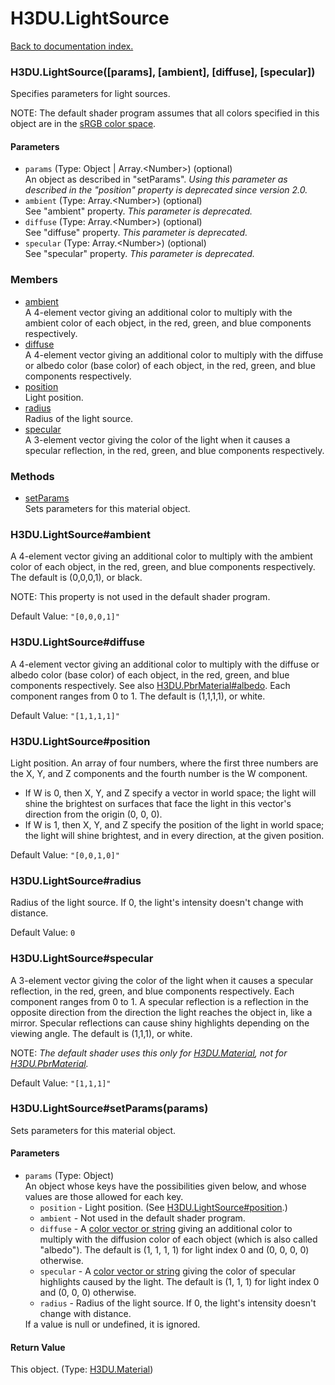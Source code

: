 # H3DU.LightSource

[Back to documentation index.](index.md)

 <a name='H3DU.LightSource'></a>
### H3DU.LightSource([params], [ambient], [diffuse], [specular])

Specifies parameters for light sources.

NOTE: The default shader program assumes that all colors specified in this object are in
the <a href="H3DU.Math.md#H3DU.Math.colorTosRGB">sRGB color space</a>.

#### Parameters

* `params` (Type: Object | Array.&lt;Number>) (optional)<br>
    An object as described in "setParams". <i>Using this parameter as described in the "position" property is deprecated since version 2.0.</i>
* `ambient` (Type: Array.&lt;Number>) (optional)<br>
    See "ambient" property. <i>This parameter is deprecated.</i>
* `diffuse` (Type: Array.&lt;Number>) (optional)<br>
    See "diffuse" property. <i>This parameter is deprecated.</i>
* `specular` (Type: Array.&lt;Number>) (optional)<br>
    See "specular" property. <i>This parameter is deprecated.</i>

### Members

* [ambient](#H3DU.LightSource_ambient)<br>A 4-element vector giving an additional color to multiply with the ambient
color of each object, in the red, green,
and blue components respectively.
* [diffuse](#H3DU.LightSource_diffuse)<br>A 4-element vector giving an additional color to multiply with the diffuse
or albedo color (base color) of each object, in the red, green,
and blue components respectively.
* [position](#H3DU.LightSource_position)<br>Light position.
* [radius](#H3DU.LightSource_radius)<br>Radius of the light source.
* [specular](#H3DU.LightSource_specular)<br>A 3-element vector giving the color of the light when it causes a specular
reflection, in the red, green,
and blue components respectively.

### Methods

* [setParams](#H3DU.LightSource_H3DU.LightSource_setParams)<br>Sets parameters for this material object.

<a id='H3DU.LightSource_ambient'></a>
### H3DU.LightSource#ambient

A 4-element vector giving an additional color to multiply with the ambient
color of each object, in the red, green,
and blue components respectively.
The default is (0,0,0,1), or black.

NOTE: This property is not used in the default shader program.

Default Value: `"[0,0,0,1]"`

<a id='H3DU.LightSource_diffuse'></a>
### H3DU.LightSource#diffuse

A 4-element vector giving an additional color to multiply with the diffuse
or albedo color (base color) of each object, in the red, green,
and blue components respectively. See also <a href="H3DU.PbrMaterial.md#H3DU.PbrMaterial_albedo">H3DU.PbrMaterial#albedo</a>.
Each component ranges from 0 to 1.
The default is (1,1,1,1), or white.

Default Value: `"[1,1,1,1]"`

<a id='H3DU.LightSource_position'></a>
### H3DU.LightSource#position

Light position. An array of four numbers, where the first three numbers are the X, Y, and Z components and the fourth number is the W component.<ul>
<li> If W is 0, then X, Y, and Z specify a vector in world space; the light will shine the brightest on surfaces that face the light in
this vector's direction from the origin (0, 0, 0).
<li> If W is 1, then X, Y, and Z specify the position of the light in world space; the light will shine brightest, and in every direction, at the given position.</ul>

Default Value: `"[0,0,1,0]"`

<a id='H3DU.LightSource_radius'></a>
### H3DU.LightSource#radius

Radius of the light source. If 0, the light's intensity doesn't change
with distance.

Default Value: `0`

<a id='H3DU.LightSource_specular'></a>
### H3DU.LightSource#specular

A 3-element vector giving the color of the light when it causes a specular
reflection, in the red, green,
and blue components respectively. Each component ranges from 0 to 1.
A specular reflection is a reflection in the opposite direction from the direction
the light reaches the object in, like a mirror. Specular reflections can cause shiny
highlights depending on the viewing angle.
The default is (1,1,1), or white.

NOTE: <i>The default shader uses this only for <a href="H3DU.Material.md">H3DU.Material</a>, not
for <a href="H3DU.PbrMaterial.md">H3DU.PbrMaterial</a>.</i>

Default Value: `"[1,1,1]"`

 <a name='H3DU.LightSource_H3DU.LightSource_setParams'></a>
### H3DU.LightSource#setParams(params)

Sets parameters for this material object.

#### Parameters

* `params` (Type: Object)<br>
    An object whose keys have the possibilities given below, and whose values are those allowed for each key.<ul> <li><code>position</code> - Light position. (See <a href="H3DU.LightSource.md#H3DU.LightSource_position">H3DU.LightSource#position</a>.) <li><code>ambient</code> - Not used in the default shader program. <li><code>diffuse</code> - A <a href="H3DU.md#H3DU.toGLColor">color vector or string</a> giving an additional color to multiply with the diffusion color of each object (which is also called "albedo"). The default is (1, 1, 1, 1) for light index 0 and (0, 0, 0, 0) otherwise. <li><code>specular</code> - A <a href="H3DU.md#H3DU.toGLColor">color vector or string</a> giving the color of specular highlights caused by the light. The default is (1, 1, 1) for light index 0 and (0, 0, 0) otherwise. <li><code>radius</code> - Radius of the light source. If 0, the light's intensity doesn't change with distance. </ul> If a value is null or undefined, it is ignored.

#### Return Value

This object. (Type: <a href="H3DU.Material.md">H3DU.Material</a>)
